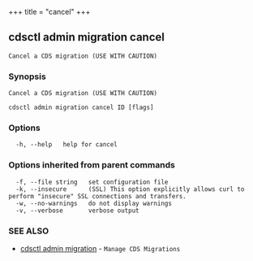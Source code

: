 +++
title = "cancel"
+++
## cdsctl admin migration cancel

`Cancel a CDS migration (USE WITH CAUTION)`

### Synopsis

`Cancel a CDS migration (USE WITH CAUTION)`

```
cdsctl admin migration cancel ID [flags]
```

### Options

```
  -h, --help   help for cancel
```

### Options inherited from parent commands

```
  -f, --file string   set configuration file
  -k, --insecure      (SSL) This option explicitly allows curl to perform "insecure" SSL connections and transfers.
  -w, --no-warnings   do not display warnings
  -v, --verbose       verbose output
```

### SEE ALSO

* [cdsctl admin migration](/manual/components/cdsctl/admin/migration/)	 - `Manage CDS Migrations`

